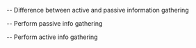 -- Difference between active and passive information gathering

-- Perform passive info gathering

-- Perform active info gathering